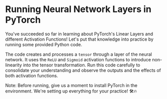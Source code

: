 # Running Neural Network Layers in PyTorch

You've succeeded so far in learning about PyTorch's Linear Layers and different Activation Functions! Let's put that knowledge into practice by running some provided Python code.

The code creates and processes a `tensor` through a layer of the neural network. It uses the `ReLU` and `Sigmoid` activation functions to introduce non-linearity into the tensor transformation. Run this code carefully to consolidate your understanding and observe the outputs and the effects of both activation functions.

Note: Before running, give us a moment to install PyTorch in the environment. We're setting up everything for your practice! 🛠️🔥